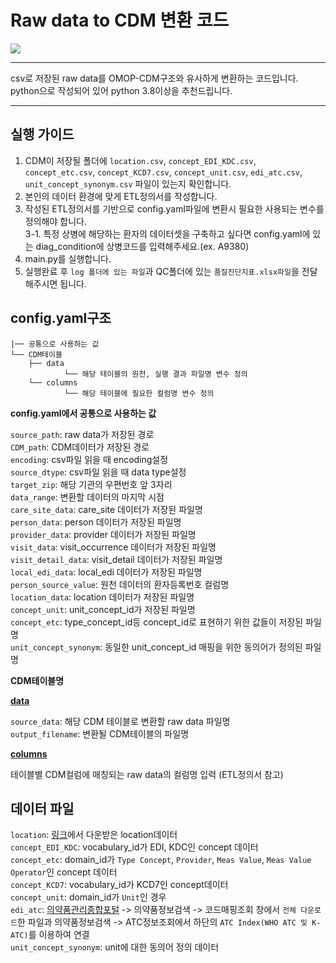 # Raw data to CDM 변환 코드
<img src="https://img.shields.io/badge/Python-3776AB?style=flat&logo=Python&logoColor=FFFFFF"/>  

----
csv로 저장된 raw data를 OMOP-CDM구조와 유사하게 변환하는 코드입니다.  
python으로 작성되어 있어 python 3.8이상을 추천드립니다.

----

## 실행 가이드
1. CDM이 저장될 폴더에 `location.csv`, `concept_EDI_KDC.csv`, `concept_etc.csv`, `concept_KCD7.csv`, `concept_unit.csv`, `edi_atc.csv`, `unit_concept_synonym.csv` 파일이 있는지 확인합니다.  
2. 본인의 데이터 환경에 맞게 ETL정의서를 작성합니다.
3. 작성된 ETL정의서를 기반으로 config.yaml파일에 변환시 필요한 사용되는 변수를 정의해야 합니다.  
3-1. 특정 상병에 해당하는 환자의 데이터셋을 구축하고 싶다면 config.yaml에 있는 diag_condition에 상병코드를 입력해주세요.(ex. A9380)  
4. main.py를 실행합니다.  
5. 실행완료 후 `log 폴더에 있는 파일`과 QC폴더에 있는 `품질진단지표.xlsx파일`을 전달해주시면 됩니다.  


## config.yaml구조
```
|── 공통으로 사용하는 값
└── CDM테이블
    ├── data
            └── 해당 테이블의 원천, 실행 결과 파일명 변수 정의
    └── columns
            └── 해당 테이블에 필요한 컬럼명 변수 정의
```

**config.yaml에서 공통으로 사용하는 값**

`source_path`: raw data가 저장된 경로  
`CDM_path`: CDM데이터가 저장된 경로  
`encoding`: csv파일 읽을 때 encoding설정  
`source_dtype`: csv파일 읽을 때 data type설정  
`target_zip`: 해당 기관의 우편번호 앞 3자리  
`data_range`: 변환할 데이터의 마지막 시점  
`care_site_data`: care_site 데이터가 저장된 파일명  
`person_data`: person 데이터가 저장된 파일명  
`provider_data`: provider 데이터가 저장된 파일명  
`visit_data`: visit_occurrence 데이터가 저장된 파일명  
`visit_detail_data`: visit_detail 데이터가 저장된 파일명  
`local_edi_data`: local_edi 데이터가 저장된 파일명  
`person_source_value`: 원천 데이터의 환자등록번호 컬럼명  
`location_data`: location 데이터가 저장된 파일명  
`concept_unit`: unit_concept_id가 저장된 파일명  
`concept_etc`: type_concept_id등 concept_id로 표현하기 위한 값들이 저장된 파일명  
`unit_concept_synonym`: 동일한 unit_concept_id 매핑을 위한 동의어가 정의된 파일명  

**CDM테이블명**  

**<u>data</u>**

`source_data`: 해당 CDM 테이블로 변환할 raw data 파일명  
`output_filename`: 변환될 CDM테이블의 파일명

**<u>columns</u>**

테이블별 CDM컬럼에 매칭되는 raw data의 컬럼명 입력 (ETL정의서 참고)


## 데이터 파일
`location`:  [링크](https://github.com/ohdsi-korea/ThemisKorea/tree/master/location)에서 다운받은 location데이터  
`concept_EDI_KDC`:  vocabulary_id가 EDI, KDC인 concept 데이터  
`concept_etc`: domain_id가 `Type Concept`, `Provider`, `Meas Value`, `Meas Value Operator`인 concept 데이터  
`concept_KCD7`: vocabulary_id가 KCD7인 concept데이터  
`concept_unit`: domain_id가 `Unit`인 경우  
`edi_atc`: [의약품관리종합포털](https://biz.kpis.or.kr/kpis_biz/index.jsp?sso=ok) -> 의약품정보검색 -> 코드매핑조회 창에서 `전체 다운로드`한 파일과 의약품정보검색 -> ATC정보조회에서 하단의 `ATC Index(WHO ATC 및 K-ATC)`를 이용하여 연결  
`unit_concept_synonym`: unit에 대한 동의어 정의 데이터  
